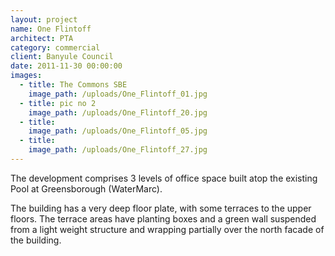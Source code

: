 ```yaml
---
layout: project
name: One Flintoff
architect: PTA
category: commercial
client: Banyule Council
date: 2011-11-30 00:00:00
images:
  - title: The Commons SBE
    image_path: /uploads/One_Flintoff_01.jpg
  - title: pic no 2
    image_path: /uploads/One_Flintoff_20.jpg
  - title:
    image_path: /uploads/One_Flintoff_05.jpg
  - title:
    image_path: /uploads/One_Flintoff_27.jpg
---
```



The development comprises 3 levels of office space built atop the existing Pool at Greensborough (WaterMarc).

The building has a very deep floor plate, with some terraces to the upper floors. The terrace areas have planting boxes and a green wall suspended from a light weight structure and wrapping partially over the north facade of the building.